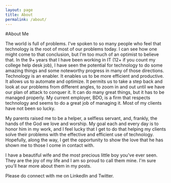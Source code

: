 ```yaml
---
layout: page
title: About
permalink: /about/
---
```


#About Me

The world is full of problems. I've spoken to so many people who feel that technology is the root of most of our problems today. I can see how one might come to that conclusion, but I'm too much of an optimist to believe that. In the 9+ years that I have been working in IT (12+ if you count my college help desk job), I have seen the potential for technology to do some amazing things and some noteworthy progress in many of those directions. Technology is an enabler. It enables us to be more efficient and productive. It allows us to automate and optimize. It permits us to take a step back and look at our problems from different angles, to zoom in and out until we have our plan of attack to conquer it. It can do many great things, but it has to be managed properly. My current employer, BDO, is a firm that respects technology and seems to do a great job of managing it. Most of my clients have not been so lucky. 

My parents raised me to be a helper, a selfless servant, and, frankly, the hands of the God we love and worship. My goal each and every day is to honor him in my work, and I feel lucky that I get to do that helping my clients solve their problems with the effective and efficient use of technology. Hopefully, along the way, I get the opportunity to show the love that he has shown me to those I come in contact with.

I have a beautiful wife and the most precious little boy you've ever seen. They are the joy of my life and I am so proud to call them mine. I'm sure you'll hear more about them in my posts.

Please do connect with me on LinkedIn and Twitter.
